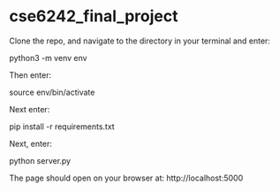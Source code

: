 # cse6242_final_project

Clone the repo, and navigate to the directory in your terminal and enter: 

python3 -m venv env

Then enter:

source env/bin/activate

Next enter:

pip install -r requirements.txt

Next, enter:

python server.py

The page should open on your browser at: http://localhost:5000